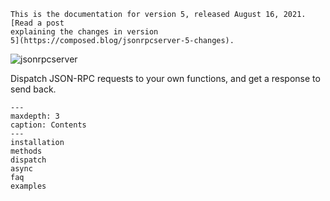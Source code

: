 ```{warning}
This is the documentation for version 5, released August 16, 2021. [Read a post
explaining the changes in version
5](https://composed.blog/jsonrpcserver-5-changes).
```

![jsonrpcserver](/logo.png)

Dispatch JSON-RPC requests to your own functions, and get a response to
send back.

```{toctree}
---
maxdepth: 3
caption: Contents
---
installation
methods
dispatch
async
faq
examples
```
